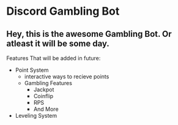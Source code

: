 # Discord Gambling Bot 

## Hey, this is the awesome Gambling Bot. Or atleast it will be some day.

Features That will be added in future: 
* Point System 
    * interactive ways to recieve points
    * Gambling Features
        * Jackpot
        * Coinflip
        * RPS
        * And More
* Leveling System
